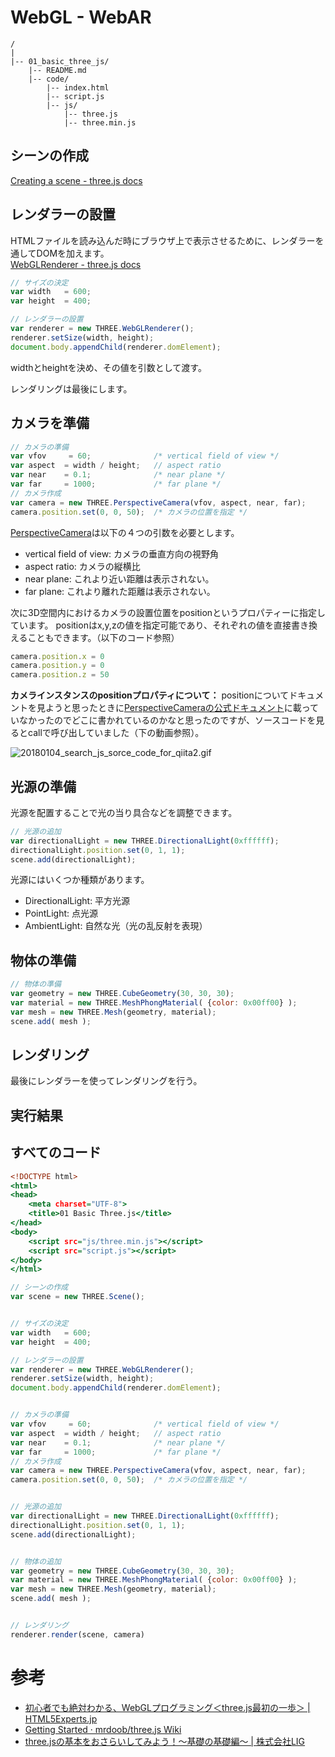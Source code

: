 # WebGL - WebAR

```
/
|
|-- 01_basic_three_js/
    |-- README.md
    |-- code/
        |-- index.html
        |-- script.js
        |-- js/
            |-- three.js
            |-- three.min.js
```



## シーンの作成
<a href="https://threejs.org/docs/#manual/introduction/Creating-a-scene">Creating a scene - three.js docs</a>


## レンダラーの設置
HTMLファイルを読み込んだ時にブラウザ上で表示させるために、レンダラーを通してDOMを加えます。<br>
<a href="https://threejs.org/docs/#api/renderers/WebGLRenderer">WebGLRenderer - three.js docs</a>

```js:script.js
// サイズの決定
var width   = 600;
var height  = 400;

// レンダラーの設置
var renderer = new THREE.WebGLRenderer();
renderer.setSize(width, height);
document.body.appendChild(renderer.domElement);
```

widthとheightを決め、その値を引数として渡す。

レンダリングは最後にします。


## カメラを準備

```js:script.js
// カメラの準備
var vfov     = 60;              /* vertical field of view */
var aspect  = width / height;   // aspect ratio
var near    = 0.1;              /* near plane */
var far     = 1000;             /* far plane */
// カメラ作成
var camera = new THREE.PerspectiveCamera(vfov, aspect, near, far);
camera.position.set(0, 0, 50);  /* カメラの位置を指定 */
```

<a href="https://threejs.org/docs/#api/cameras/PerspectiveCamera">PerspectiveCamera</a>は以下の４つの引数を必要とします。
- vertical field of view: カメラの垂直方向の視野角
- aspect ratio: カメラの縦横比
- near plane: これより近い距離は表示されない。
- far plane: これより離れた距離は表示されない。


次に3D空間内におけるカメラの設置位置をpositionというプロパティーに指定しています。
positionはx,y,zの値を指定可能であり、それぞれの値を直接書き換えることもできます。（以下のコード参照）
```js:script.js
camera.position.x = 0
camera.position.y = 0
camera.position.z = 50
```

__カメラインスタンスのpositionプロパティについて：__
positionについてドキュメントを見ようと思ったときに<a href="https://threejs.org/docs/#api/cameras/PerspectiveCamera">PerspectiveCameraの公式ドキュメント</a>に載っていなかったのでどこに書かれているのかなと思ったのですが、ソースコードを見るとcallで呼び出していました（下の動画参照）。

![20180104_search_js_sorce_code_for_qiita2.gif](https://qiita-image-store.s3.amazonaws.com/0/195174/5f1e68fe-440e-163b-39dd-f354894dfbaa.gif)


## 光源の準備
光源を配置することで光の当り具合などを調整できます。
```js:script.js
// 光源の追加
var directionalLight = new THREE.DirectionalLight(0xffffff);
directionalLight.position.set(0, 1, 1);
scene.add(directionalLight);
```

光源にはいくつか種類があります。
- DirectionalLight: 平方光源
- PointLight: 点光源
- AmbientLight: 自然な光（光の乱反射を表現）


## 物体の準備
```js:script.js
// 物体の準備
var geometry = new THREE.CubeGeometry(30, 30, 30);
var material = new THREE.MeshPhongMaterial( {color: 0x00ff00} );
var mesh = new THREE.Mesh(geometry, material);
scene.add( mesh );
```


## レンダリング
最後にレンダラーを使ってレンダリングを行う。


## 実行結果


## すべてのコード
```html:index.html
<!DOCTYPE html>
<html>
<head>
    <meta charset="UTF-8">
    <title>01 Basic Three.js</title>
</head>
<body>
    <script src="js/three.min.js"></script>
    <script src="script.js"></script>
</body>
</html>
```

```js:script.js
// シーンの作成
var scene = new THREE.Scene();


// サイズの決定
var width   = 600;
var height  = 400;

// レンダラーの設置
var renderer = new THREE.WebGLRenderer();
renderer.setSize(width, height);
document.body.appendChild(renderer.domElement);


// カメラの準備
var vfov     = 60;              /* vertical field of view */
var aspect  = width / height;   // aspect ratio
var near    = 0.1;              /* near plane */
var far     = 1000;             /* far plane */
// カメラ作成
var camera = new THREE.PerspectiveCamera(vfov, aspect, near, far);
camera.position.set(0, 0, 50);  /* カメラの位置を指定 */


// 光源の追加
var directionalLight = new THREE.DirectionalLight(0xffffff);
directionalLight.position.set(0, 1, 1);
scene.add(directionalLight);


// 物体の追加
var geometry = new THREE.CubeGeometry(30, 30, 30);
var material = new THREE.MeshPhongMaterial( {color: 0x00ff00} );
var mesh = new THREE.Mesh(geometry, material);
scene.add( mesh );


// レンダリング
renderer.render(scene, camera)
```

# 参考
- <a href="https://html5experts.jp/yomotsu/5225/">初心者でも絶対わかる、WebGLプログラミング＜three.js最初の一歩＞ | HTML5Experts.jp</a>
- <a href="https://github.com/mrdoob/three.js/wiki/Getting-Started">Getting Started · mrdoob/three.js Wiki</a>
- <a href="https://liginc.co.jp/315939">three.jsの基本をおさらいしてみよう！〜基礎の基礎編〜 | 株式会社LIG</a>
